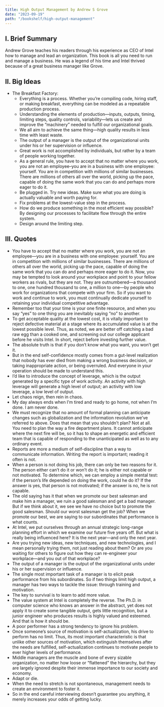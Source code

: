 ```yaml
---
title: High Output Management by Andrew S Grove
date: "2023-09-19"
path: "/bookshelf/high-output-management"
---
```

## I. Brief Summary
Andrew Grove teaches his readers through his experience as CEO of Intel how to manage and lead an organization. This book is all you need to run and manage a business. He was a legend of his time and Intel thrived because of a great business manager like Grove.

## II. Big Ideas
- The Breakfast Factory:
    - Everything is a process. Whether you’re compiling code, hiring staff, or making breakfast, everything can be modeled as a repeatable production process.
    - Understanding the elements of production—inputs, outputs, timing, limiting steps, quality controls, variability—lets us create and improve the “machinery” needed to fulfill our organizational goals. 
    - We all aim to achieve the same thing—high quality results in less time with least waste.
    - The output of a manager is the output of the organizational units under his or her supervision or influence.
    - Great work is not accomplished by individuals, but rather by a team of people working together.
    - As a general rule, you have to accept that no matter where you work, you are not an employee–you are in a business with one employee: yourself. You are in competition with millions of similar businesses. There are millions of others all over the world, picking up the pace, capable of doing the same work that you can do and perhaps more eager to do it.
    - Be plugged in. Try new ideas. Make sure what you are doing is actually valuable and worth paying for.
    - Fix problems at the lowest-value step in the process.
    - How do we produce something in the most efficient way possible? By designing our processes to facilitate flow through the entire system.
    - Design around the limiting step.

## III. Quotes
- You have to accept that no matter where you work, you are not an employee—you are in a business with one employee: yourself. You are in competition with millions of similar businesses. There are millions of others all over the world, picking up the pace, capable of doing the same work that you can do and perhaps more eager to do it. Now, you may be tempted to look around your workplace and point to your fellow workers as rivals, but they are not. They are outnumbered—a thousand to one, one hundred thousand to one, a million to one—by people who work for organizations that compete with your firm. So if you want to work and continue to work, you must continually dedicate yourself to retaining your individual competitive advantage.
- Remember too that your time is your one finite resource, and when you say “yes” to one thing you are inevitably saying “no” to another.
- To get acceptable quality at the lowest cost, it is vitally important to reject defective material at a stage where its accumulated value is at the lowest possible level. Thus, as noted, we are better off catching a bad raw egg than a cooked one, and screening out our college applicant before he visits Intel. In short, reject before investing further value.
- The absolute truth is that if you don’t know what you want, you won’t get it.
- But in the end self-confidence mostly comes from a gut-level realization that nobody has ever died from making a wrong business decision, or taking inappropriate action, or being overruled. And everyone in your operation should be made to understand this.
- I’d like to introduce the concept of leverage, which is the output generated by a specific type of work activity. An activity with high leverage will generate a high level of output; an activity with low leverage, a low level of output.
- Let chaos reign, then rein in chaos.
- My day always ends when I’m tired and ready to go home, not when I’m done. I am never done.
- We must recognize that no amount of formal planning can anticipate changes such as globalization and the information revolution we’ve referred to above. Does that mean that you shouldn’t plan? Not at all. You need to plan the way a fire department plans. It cannot anticipate where the next fire will be, so it has to shape an energetic and efficient team that is capable of responding to the unanticipated as well as to any ordinary event.
- Reports are more a medium of self-discipline than a way to communicate information. Writing the report is important; reading it often is not.
- When a person is not doing his job, there can only be two reasons for it. The person either can’t do it or won’t do it; he is either not capable or not motivated. To determine which, we can employ a simple mental test: if the person’s life depended on doing the work, could he do it? If the answer is yes, that person is not motivated; if the answer is no, he is not capable.
- The old saying has it that when we promote our best salesman and make him a manager, we ruin a good salesman and get a bad manager. But if we think about it, we see we have no choice but to promote the good salesman. Should our worst salesman get the job? When we promote our best, we are saying to our subordinates that performance is what counts.
- At Intel, we put ourselves through an annual strategic long-range planning effort in which we examine our future five years off. But what is really being influenced here? It is the next year—and only the next year.
- Are you trying new ideas, new techniques, and new technologies, and I mean personally trying them, not just reading about them? Or are you waiting for others to figure out how they can re-engineer your workplace—and you out of that workplace?
- The output of a manager is the output of the organizational units under his or her supervision or influence.
- The single most important task of a manager is to elicit peak performance from his subordinates. So if two things limit high output, a manager has two ways to tackle the issue: through training and motivation.
- The key to survival is to learn to add more value.
- The value system at Intel is completely the reverse. The Ph.D. in computer science who knows an answer in the abstract, yet does not apply it to create some tangible output, gets little recognition, but a junior engineer who produces results is highly valued and esteemed. And that is how it should be.
- A poor performer has a strong tendency to ignore his problem.
- Once someone’s source of motivation is self-actualization, his drive to perform has no limit. Thus, its most important characteristic is that unlike other sources of motivation, which extinguish themselves after the needs are fulfilled, self-actualization continues to motivate people to ever higher levels of performance.
- Middle managers are the muscle and bone of every sizable organization, no matter how loose or “flattened” the hierarchy, but they are largely ignored despite their immense importance to our society and economy.
- Adapt or die.
- When the need to stretch is not spontaneous, management needs to create an environment to foster it.
- So in the end careful interviewing doesn’t guarantee you anything, it merely increases your odds of getting lucky.